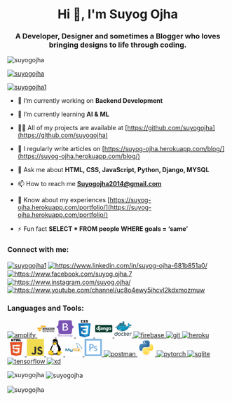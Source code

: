 





<h1 align="center">Hi 👋, I'm Suyog Ojha</h1>
<h3 align="center">A Developer, Designer and sometimes a Blogger who loves bringing designs to life through coding.</h3>

<p align="left"> <img src="https://komarev.com/ghpvc/?username=suyogojha&label=Profile%20views&color=0e75b6&style=flat" alt="suyogojha" /> </p>

<p align="left"> <a href="https://github.com/ryo-ma/github-profile-trophy"><img src="https://github-profile-trophy.vercel.app/?username=suyogojha" alt="suyogojha" /></a> </p>

<p align="left"> <a href="https://twitter.com/suyogojha1" target="blank"><img src="https://img.shields.io/twitter/follow/suyogojha1?logo=twitter&style=for-the-badge" alt="suyogojha1" /></a> </p>

- 🔭 I’m currently working on **Backend Development**

- 🌱 I’m currently learning **AI & ML**

- 👨‍💻 All of my projects are available at [https://github.com/suyogojha](https://github.com/suyogojha)

- 📝 I regularly write articles on [https://suyog-ojha.herokuapp.com/blog/](https://suyog-ojha.herokuapp.com/blog/)

- 💬 Ask me about **HTML, CSS, JavaScript, Python, Django, MYSQL**

- 📫 How to reach me **Suyogojha2014@gmail.com**

- 📄 Know about my experiences [https://suyog-ojha.herokuapp.com/portfolio/](https://suyog-ojha.herokuapp.com/portfolio/)

- ⚡ Fun fact **SELECT * FROM people WHERE goals = ‘same’**

<h3 align="left">Connect with me:</h3>
<p align="left">
<a href="https://twitter.com/suyogojha1" target="blank"><img align="center" src="https://raw.githubusercontent.com/rahuldkjain/github-profile-readme-generator/master/src/images/icons/Social/twitter.svg" alt="suyogojha1" height="30" width="40" /></a>
<a href="https://linkedin.com/in/https://www.linkedin.com/in/suyog-ojha-681b851a0/" target="blank"><img align="center" src="https://raw.githubusercontent.com/rahuldkjain/github-profile-readme-generator/master/src/images/icons/Social/linked-in-alt.svg" alt="https://www.linkedin.com/in/suyog-ojha-681b851a0/" height="30" width="40" /></a>
<a href="https://fb.com/https://www.facebook.com/suyog.ojha.7" target="blank"><img align="center" src="https://raw.githubusercontent.com/rahuldkjain/github-profile-readme-generator/master/src/images/icons/Social/facebook.svg" alt="https://www.facebook.com/suyog.ojha.7" height="30" width="40" /></a>
<a href="https://instagram.com/https://www.instagram.com/suyog.ojha/" target="blank"><img align="center" src="https://raw.githubusercontent.com/rahuldkjain/github-profile-readme-generator/master/src/images/icons/Social/instagram.svg" alt="https://www.instagram.com/suyog.ojha/" height="30" width="40" /></a>
<a href="https://www.youtube.com/c/https://www.youtube.com/channel/uc8o4ewy5ihcvl2kdxmozmuw" target="blank"><img align="center" src="https://raw.githubusercontent.com/rahuldkjain/github-profile-readme-generator/master/src/images/icons/Social/youtube.svg" alt="https://www.youtube.com/channel/uc8o4ewy5ihcvl2kdxmozmuw" height="30" width="40" /></a>
</p>

<h3 align="left">Languages and Tools:</h3>
<p align="left"> <a href="https://aws.amazon.com/amplify/" target="_blank" rel="noreferrer"> <img src="https://docs.amplify.aws/assets/logo-dark.svg" alt="amplify" width="40" height="40"/> </a> <a href="https://aws.amazon.com" target="_blank" rel="noreferrer"> <img src="https://raw.githubusercontent.com/devicons/devicon/master/icons/amazonwebservices/amazonwebservices-original-wordmark.svg" alt="aws" width="40" height="40"/> </a> <a href="https://getbootstrap.com" target="_blank" rel="noreferrer"> <img src="https://raw.githubusercontent.com/devicons/devicon/master/icons/bootstrap/bootstrap-plain-wordmark.svg" alt="bootstrap" width="40" height="40"/> </a> <a href="https://www.w3schools.com/css/" target="_blank" rel="noreferrer"> <img src="https://raw.githubusercontent.com/devicons/devicon/master/icons/css3/css3-original-wordmark.svg" alt="css3" width="40" height="40"/> </a> <a href="https://www.djangoproject.com/" target="_blank" rel="noreferrer"> <img src="https://raw.githubusercontent.com/devicons/devicon/master/icons/django/django-original.svg" alt="django" width="40" height="40"/> </a> <a href="https://www.docker.com/" target="_blank" rel="noreferrer"> <img src="https://raw.githubusercontent.com/devicons/devicon/master/icons/docker/docker-original-wordmark.svg" alt="docker" width="40" height="40"/> </a> <a href="https://firebase.google.com/" target="_blank" rel="noreferrer"> <img src="https://www.vectorlogo.zone/logos/firebase/firebase-icon.svg" alt="firebase" width="40" height="40"/> </a> <a href="https://git-scm.com/" target="_blank" rel="noreferrer"> <img src="https://www.vectorlogo.zone/logos/git-scm/git-scm-icon.svg" alt="git" width="40" height="40"/> </a> <a href="https://heroku.com" target="_blank" rel="noreferrer"> <img src="https://www.vectorlogo.zone/logos/heroku/heroku-icon.svg" alt="heroku" width="40" height="40"/> </a> <a href="https://www.w3.org/html/" target="_blank" rel="noreferrer"> <img src="https://raw.githubusercontent.com/devicons/devicon/master/icons/html5/html5-original-wordmark.svg" alt="html5" width="40" height="40"/> </a> <a href="https://developer.mozilla.org/en-US/docs/Web/JavaScript" target="_blank" rel="noreferrer"> <img src="https://raw.githubusercontent.com/devicons/devicon/master/icons/javascript/javascript-original.svg" alt="javascript" width="40" height="40"/> </a> <a href="https://www.linux.org/" target="_blank" rel="noreferrer"> <img src="https://raw.githubusercontent.com/devicons/devicon/master/icons/linux/linux-original.svg" alt="linux" width="40" height="40"/> </a> <a href="https://www.mysql.com/" target="_blank" rel="noreferrer"> <img src="https://raw.githubusercontent.com/devicons/devicon/master/icons/mysql/mysql-original-wordmark.svg" alt="mysql" width="40" height="40"/> </a> <a href="https://www.photoshop.com/en" target="_blank" rel="noreferrer"> <img src="https://raw.githubusercontent.com/devicons/devicon/master/icons/photoshop/photoshop-line.svg" alt="photoshop" width="40" height="40"/> </a> <a href="https://postman.com" target="_blank" rel="noreferrer"> <img src="https://www.vectorlogo.zone/logos/getpostman/getpostman-icon.svg" alt="postman" width="40" height="40"/> </a> <a href="https://www.python.org" target="_blank" rel="noreferrer"> <img src="https://raw.githubusercontent.com/devicons/devicon/master/icons/python/python-original.svg" alt="python" width="40" height="40"/> </a> <a href="https://pytorch.org/" target="_blank" rel="noreferrer"> <img src="https://www.vectorlogo.zone/logos/pytorch/pytorch-icon.svg" alt="pytorch" width="40" height="40"/> </a> <a href="https://www.sqlite.org/" target="_blank" rel="noreferrer"> <img src="https://www.vectorlogo.zone/logos/sqlite/sqlite-icon.svg" alt="sqlite" width="40" height="40"/> </a> <a href="https://www.tensorflow.org" target="_blank" rel="noreferrer"> <img src="https://www.vectorlogo.zone/logos/tensorflow/tensorflow-icon.svg" alt="tensorflow" width="40" height="40"/> </a> <a href="https://www.adobe.com/products/xd.html" target="_blank" rel="noreferrer"> <img src="https://cdn.worldvectorlogo.com/logos/adobe-xd.svg" alt="xd" width="40" height="40"/> </a> </p>

<p><img align="left" src="https://github-readme-stats.vercel.app/api/top-langs?username=suyogojha&show_icons=true&locale=en&layout=compact" alt="suyogojha" /></p>

<p>&nbsp;<img align="center" src="https://github-readme-stats.vercel.app/api?username=suyogojha&show_icons=true&locale=en" alt="suyogojha" /></p>

<p><img align="center" src="https://github-readme-streak-stats.herokuapp.com/?user=suyogojha&" alt="suyogojha" /></p>



